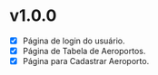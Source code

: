 # v1.0.0

- [X] Página de login do usuário.
- [X] Página de Tabela de Aeroportos.
- [X] Página para Cadastrar Aeroporto.
